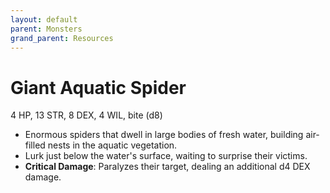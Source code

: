 ```yaml
---
layout: default
parent: Monsters
grand_parent: Resources
---
```


# Giant Aquatic Spider

4 HP, 13 STR, 8 DEX, 4 WIL, bite (d8)

- Enormous spiders that dwell in large bodies of fresh water, building air-filled nests in the aquatic vegetation.
- Lurk just below the water's surface, waiting to surprise their victims.
- **Critical Damage**: Paralyzes their target, dealing an additional d4 DEX damage.
